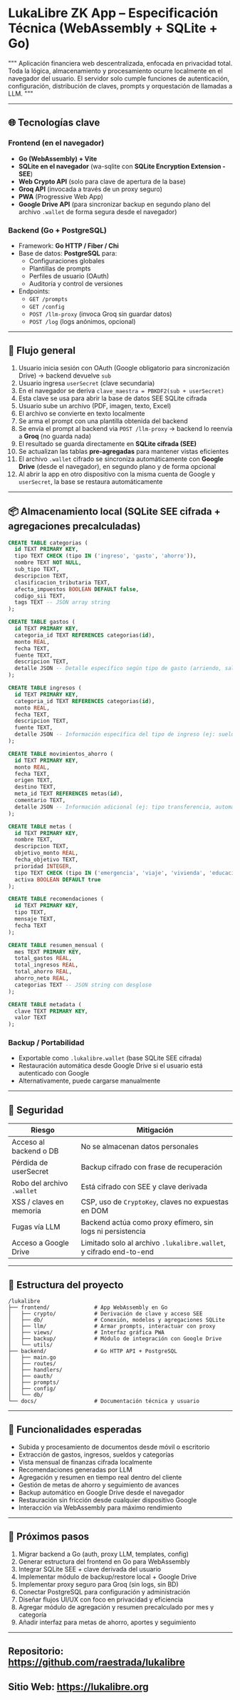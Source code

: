 # LukaLibre ZK App – Especificación Técnica (WebAssembly + SQLite + Go)

"""
Aplicación financiera web descentralizada, enfocada en privacidad total.
Toda la lógica, almacenamiento y procesamiento ocurre localmente en el navegador del usuario.
El servidor solo cumple funciones de autenticación, configuración, distribución de claves, prompts y orquestación de llamadas a LLM.
"""

---

## 🌐 Tecnologías clave

### Frontend (en el navegador)
- **Go (WebAssembly) + Vite**
- **SQLite en el navegador** (wa-sqlite con **SQLite Encryption Extension - SEE**)
- **Web Crypto API** (solo para clave de apertura de la base)
- **Groq API** (invocada a través de un proxy seguro)
- **PWA** (Progressive Web App)
- **Google Drive API** (para sincronizar backup en segundo plano del archivo `.wallet` de forma segura desde el navegador)

### Backend (Go + PostgreSQL)
- Framework: **Go HTTP / Fiber / Chi**
- Base de datos: **PostgreSQL** para:
  - Configuraciones globales
  - Plantillas de prompts
  - Perfiles de usuario (OAuth)
  - Auditoría y control de versiones
- Endpoints:
  - `GET /prompts`
  - `GET /config`
  - `POST /llm-proxy` (invoca Groq sin guardar datos)
  - `POST /log` (logs anónimos, opcional)

---

## 🔁 Flujo general

1. Usuario inicia sesión con OAuth (Google obligatorio para sincronización Drive) → backend devuelve `sub`
2. Usuario ingresa `userSecret` (clave secundaria)
3. En el navegador se deriva `clave_maestra = PBKDF2(sub + userSecret)`
4. Esta clave se usa para abrir la base de datos SEE SQLite cifrada
5. Usuario sube un archivo (PDF, imagen, texto, Excel)
6. El archivo se convierte en texto localmente
7. Se arma el prompt con una plantilla obtenida del backend
8. Se envía el prompt al backend via `POST /llm-proxy` → backend lo reenvía a **Groq** (no guarda nada)
9. El resultado se guarda directamente en **SQLite cifrada (SEE)**
10. Se actualizan las tablas **pre-agregadas** para mantener vistas eficientes
11. El archivo `.wallet` cifrado se sincroniza automáticamente con **Google Drive** (desde el navegador), en segundo plano y de forma opcional
12. Al abrir la app en otro dispositivo con la misma cuenta de Google y `userSecret`, la base se restaura automáticamente

---

## 📦 Almacenamiento local (SQLite SEE cifrada + agregaciones precalculadas)

```sql
CREATE TABLE categorias (
  id TEXT PRIMARY KEY,
  tipo TEXT CHECK (tipo IN ('ingreso', 'gasto', 'ahorro')),
  nombre TEXT NOT NULL,
  sub_tipo TEXT,
  descripcion TEXT,
  clasificacion_tributaria TEXT,
  afecta_impuestos BOOLEAN DEFAULT false,
  codigo_sii TEXT,
  tags TEXT -- JSON array string
);

CREATE TABLE gastos (
  id TEXT PRIMARY KEY,
  categoria_id TEXT REFERENCES categorias(id),
  monto REAL,
  fecha TEXT,
  fuente TEXT,
  descripcion TEXT,
  detalle JSON -- Detalle específico según tipo de gasto (arriendo, salud, etc.)
);

CREATE TABLE ingresos (
  id TEXT PRIMARY KEY,
  categoria_id TEXT REFERENCES categorias(id),
  monto REAL,
  fecha TEXT,
  descripcion TEXT,
  fuente TEXT,
  detalle JSON -- Información específica del tipo de ingreso (ej: sueldo, préstamo, dividendo)
);

CREATE TABLE movimientos_ahorro (
  id TEXT PRIMARY KEY,
  monto REAL,
  fecha TEXT,
  origen TEXT,
  destino TEXT,
  meta_id TEXT REFERENCES metas(id),
  comentario TEXT,
  detalle JSON -- Información adicional (ej: tipo transferencia, automático o manual, etc.)
);

CREATE TABLE metas (
  id TEXT PRIMARY KEY,
  nombre TEXT,
  descripcion TEXT,
  objetivo_monto REAL,
  fecha_objetivo TEXT,
  prioridad INTEGER,
  tipo TEXT CHECK (tipo IN ('emergencia', 'viaje', 'vivienda', 'educacion', 'jubilacion', 'otro')),
  activa BOOLEAN DEFAULT true
);

CREATE TABLE recomendaciones (
  id TEXT PRIMARY KEY,
  tipo TEXT,
  mensaje TEXT,
  fecha TEXT
);

CREATE TABLE resumen_mensual (
  mes TEXT PRIMARY KEY,
  total_gastos REAL,
  total_ingresos REAL,
  total_ahorro REAL,
  ahorro_neto REAL,
  categorias TEXT -- JSON string con desglose
);

CREATE TABLE metadata (
  clave TEXT PRIMARY KEY,
  valor TEXT
);
```

### Backup / Portabilidad
- Exportable como `.lukalibre.wallet` (base SQLite SEE cifrada)
- Restauración automática desde Google Drive si el usuario está autenticado con Google
- Alternativamente, puede cargarse manualmente

---

## 🔐 Seguridad

| Riesgo                           | Mitigación                                                   |
|----------------------------------|---------------------------------------------------------------|
| Acceso al backend o DB           | No se almacenan datos personales                             |
| Pérdida de userSecret            | Backup cifrado con frase de recuperación                     |
| Robo del archivo `.wallet`       | Está cifrado con SEE y clave derivada                        |
| XSS / claves en memoria          | CSP, uso de `CryptoKey`, claves no expuestas en DOM          |
| Fugas vía LLM                    | Backend actúa como proxy efímero, sin logs ni persistencia   |
| Acceso a Google Drive            | Limitado solo al archivo `.lukalibre.wallet`, y cifrado end-to-end |

---

## 📁 Estructura del proyecto

```
/lukalibre
├── frontend/              # App WebAssembly en Go
│   ├── crypto/            # Derivación de clave y acceso SEE
│   ├── db/                # Conexión, modelos y agregaciones SQLite
│   ├── llm/               # Armar prompts, interactuar con proxy
│   ├── views/             # Interfaz gráfica PWA
│   ├── backup/            # Módulo de integración con Google Drive
│   └── utils/
├── backend/               # Go HTTP API + PostgreSQL
│   ├── main.go
│   ├── routes/
│   ├── handlers/
│   ├── oauth/
│   ├── prompts/
│   ├── config/
│   └── db/
└── docs/                  # Documentación técnica y usuario
```

---

## 🧠 Funcionalidades esperadas
- Subida y procesamiento de documentos desde móvil o escritorio
- Extracción de gastos, ingresos, sueldos y categorías
- Vista mensual de finanzas cifrada localmente
- Recomendaciones generadas por LLM
- Agregación y resumen en tiempo real dentro del cliente
- Gestión de metas de ahorro y seguimiento de avances
- Backup automático en Google Drive desde el navegador
- Restauración sin fricción desde cualquier dispositivo Google
- Interacción vía WebAssembly para máximo rendimiento

---

## 🚧 Próximos pasos
1. Migrar backend a Go (auth, proxy LLM, templates, config)
2. Generar estructura del frontend en Go para WebAssembly
3. Integrar SQLite SEE + clave derivada del usuario
4. Implementar módulo de backup/restore local + Google Drive
5. Implementar proxy seguro para Groq (sin logs, sin BD)
6. Conectar PostgreSQL para configuración y administración
7. Diseñar flujos UI/UX con foco en privacidad y eficiencia
8. Agregar módulo de agregación y resumen precalculado por mes y categoría
9. Añadir interfaz para metas de ahorro, aportes y seguimiento

---

## Repositorio: https://github.com/raestrada/lukalibre  
## Sitio Web: https://lukalibre.org


